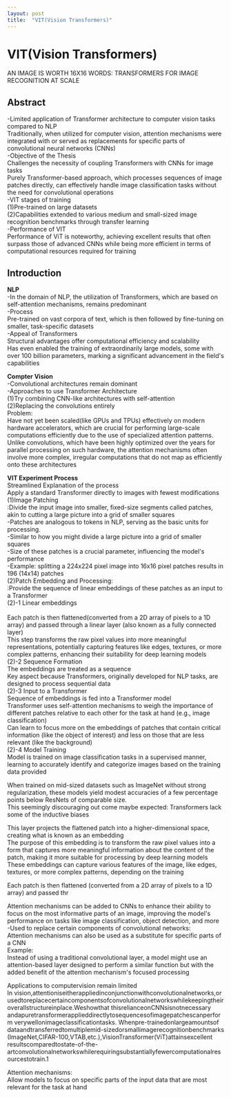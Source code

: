 ```yaml
---
layout: post
title:  "VIT(Vision Transformers)"
---
```


# VIT(Vision Transformers)
AN IMAGE IS WORTH 16X16 WORDS: TRANSFORMERS FOR IMAGE RECOGNITION AT SCALE <br/>

## Abstract
-Limited application of Transformer architecture to computer vision tasks compared to NLP <br/>
Traditionally, when utilized for computer vision, attention mechanisms were integrated with or served as replacements for specific parts of convolutional neural networks (CNNs) <br/>
-Objective of the Thesis <br/>
Challenges the necessity of coupling Transformers with CNNs for image tasks <br/>
Purely Transformer-based approach, which processes sequences of image patches directly, can effectively handle image classification tasks without the need for convolutional operations <br/>
-VIT stages of training <br/>
(1)Pre-trained on large datasets <br/>
(2)Capabilities extended to various medium and small-sized image recognition benchmarks through transfer learning <br/>
-Performance of VIT <br/>
Performance of ViT is noteworthy, achieving excellent results that often surpass those of advanced CNNs while being more efficient in terms of computational resources required for training <br/>

## Introduction
**NLP** <br/>
-In the domain of NLP, the utilization of Transformers, which are based on self-attention mechanisms, remains predominant <br/>
-Process <br/>
Pre-trained on vast corpora of text, which is then followed by fine-tuning on smaller, task-specific datasets <br/>
-Appeal of Transformers <br/>
Structural advantages offer computational efficiency and scalability <br/>
Has even enabled the training of extraordinarily large models, some with over 100 billion parameters, marking a significant advancement in the field's capabilities <br/>

**Compter Vision** <br/>
-Convolutional architectures remain dominant <br/>
-Approaches to use Transformer Architecture <br/>
(1)Try combining CNN-like architectures with self-attention <br/>
(2)Replacing the convolutions entirely <br/>
Problem: <br/>
Have not yet been scaled(like GPUs and TPUs) effectively on modern hardware accelerators, which are crucial for performing large-scale computations efficiently due to the use of specialized attention patterns. Unlike convolutions, which have been highly optimized over the years for parallel processing on such hardware, the attention mechanisms often involve more complex, irregular computations that do not map as efficiently onto these architectures <br/>

**VIT Experiment Process** <br/>
Streamlined Explanation of the process <br/>
Apply a standard Transformer directly to images with fewest modifications <br/>
(1)Image Patching <br/>
:Divide the input image into smaller, fixed-size segments called patches, akin to cutting a large picture into a grid of smaller squares <br/> 
-Patches are analogous to tokens in NLP, serving as the basic units for processing. <br/>
-Similar to how you might divide a large picture into a grid of smaller squares <br/> 
-Size of these patches is a crucial parameter, influencing the model's performance <br/> 
-Example: splitting a 224x224 pixel image into 16x16 pixel patches results in 196 (14x14) patches <br/> 
(2)Patch Embedding and Processing: <br/>
:Provide the sequence of linear embeddings of these patches as an input to a Transformer <br/> 
(2)-1 Linear embeddings <br/>  
Each patch is then flattened(converted from a 2D array of pixels to a 1D array) and passed through a linear layer (also known as a fully connected layer) <br/>
This step transforms the raw pixel values into more meaningful representations, potentially capturing features like edges, textures, or more complex patterns, enhancing their suitability for deep learning models <br/>
(2)-2 Sequence Formation <br/>
The embeddings are treated as a sequence <br/> 
Key aspect because Transformers, originally developed for NLP tasks, are designed to process sequential data <br/>
(2)-3 Input to a Transformer <br/>
Sequence of embeddings is fed into a Transformer model <br/>
Transformer uses self-attention mechanisms to weigh the importance of different patches relative to each other for the task at hand (e.g., image classification) <br/>
Can learn to focus more on the embeddings of patches that contain critical information (like the object of interest) and less on those that are less relevant (like the background) <br/>
(2)-4 Model Training <br/>
Model is trained on image classification tasks in a supervised manner, learning to accurately identify and categorize images based on the training data provided <br/>


When trained on mid-sized datasets such as ImageNet without strong regularization, these models yield modest accuracies of a few percentage points below ResNets of comparable size. <br/>
This seemingly discouraging out come maybe expected: Transformers lack some of the inductive biases




This layer projects the flattened patch into a higher-dimensional space, creating what is known as an embedding <br/>
The purpose of this embedding is to transform the raw pixel values into a form that captures more meaningful information about the content of the patch, making it more suitable for processing by deep learning models <br/> 
These embeddings can capture various features of the image, like edges, textures, or more complex patterns, depending on the training <br/>

Each patch is then flattened (converted from a 2D array of pixels to a 1D array) and passed thr



Attention mechanisms can be added to CNNs to enhance their ability to focus on the most informative parts of an image, improving the model's performance on tasks like image classification, object detection, and more <br/>
-Used to replace certain components of convolutional networks: <br/>
Attention mechanisms can also be used as a substitute for specific parts of a CNN <br/>
Example: <br/>
Instead of using a traditional convolutional layer, a model might use an attention-based layer designed to perform a similar function but with the added benefit of the attention mechanism's focused processing <br/>


Applications to computervision remain limited <br/>
In vision,attentioniseitherappliedinconjunctionwithconvolutionalnetworks,or usedtoreplacecertaincomponentsofconvolutionalnetworkswhilekeepingtheir overallstructureinplace.Weshowthat thisrelianceonCNNsisnotnecessary andapuretransformerapplieddirectlytosequencesofimagepatchescanperform verywellonimageclassificationtasks. Whenpre-trainedonlargeamountsof dataandtransferredtomultiplemid-sizedorsmallimagerecognitionbenchmarks (ImageNet,CIFAR-100,VTAB,etc.),VisionTransformer(ViT)attainsexcellent resultscomparedtostate-of-the-artconvolutionalnetworkswhilerequiringsubstantiallyfewercomputationalresourcestotrain.1

Attention mechanisms: <br/>
Allow models to focus on specific parts of the input data that are most relevant for the task at hand <br/>
